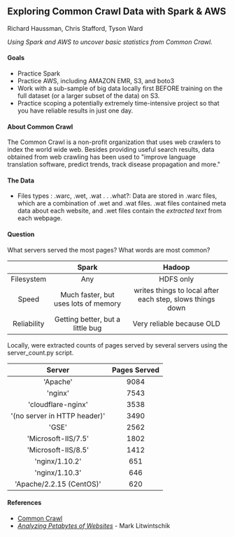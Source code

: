 ## Exploring Common Crawl Data with Spark & AWS

Richard Haussman, Chris Stafford, Tyson Ward

*Using Spark and AWS to uncover basic statistics from Common Crawl.*

#### Goals

* Practice Spark
* Practice AWS, including AMAZON EMR, S3, and boto3
* Work with a sub-sample of big data locally first BEFORE training on the full dataset (or a larger subset of the data) on S3.
* Practice scoping a potentially extremely time-intensive project so that you have reliable results in just one day.

#### About Common Crawl

The Common Crawl is a non-profit organization that uses web crawlers to index the world wide web. Besides providing useful search results, data obtained from web crawling has been used to "improve language translation software, predict trends, track disease propagation and more."

#### The Data

* Files types : .warc, .wet, .wat . . .what?: Data are stored in .warc files, which are a combination of .wet and .wat files.  .wat files contained meta data about each website, and .wet files contain the *extracted text* from each webpage.

#### Question

What servers served the most pages?
What words are most common?


|             |                 Spark                |                           Hadoop                          |
|:-----------:|:------------------------------------:|:---------------------------------------------------------:|
|  Filesystem |                  Any                 |                         HDFS only                         |
|    Speed    | Much faster, but uses lots of memory | writes things to local after each step, slows things down |
| Reliability |   Getting better, but a little bug   |                 Very reliable because OLD                 |


Locally, were extracted counts of pages served by several servers using the server_count.py script.

|   Server    |   Pages Served       |
|:-----------:|:------------------------------------:|
|'Apache' | 9084 |
'nginx' | 7543
'cloudflare-nginx' | 3538
'(no server in HTTP header)' | 3490
'GSE' | 2562
'Microsoft-IIS/7.5' | 1802
'Microsoft-IIS/8.5' | 1412
'nginx/1.10.2' | 651
'nginx/1.10.3' | 646
'Apache/2.2.15 (CentOS)' | 620


#### References
* [Common Crawl](http://commoncrawl.org/)
* [*Analyzing Petabytes of Websites*](http://tech.marksblogg.com/petabytes-of-website-data-spark-emr.html) - Mark Litwintschik 

